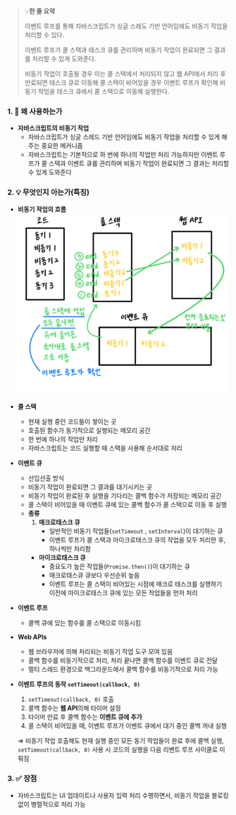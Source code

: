 > 💡**한 줄 요약**
>
> 이벤트 루프를 통해 자바스크립트가 싱글 스레도 기반 언어임에도 비동기 작업을 처리할 수 있다.
> 
> 이벤트 루프가 콜 스택과 태스크 큐를 관리하며 비동기 작업이 완료되면 그 결과를 처리할 수 있게 도와준다.
> 
> 비동기 작업이 호출될 경우 이는 콜 스택에서 처리되지 않고 웹 API에서 처리 후 만료되면 태스크 큐로 이동해 콜 스택이 비어있을 경우 이벤트 루프가 확인해 비동기 작업을 태스크 큐에서 콜 스택으로 이동해 실행한다.

### 1. 🤔 왜 사용하는가
- **자바스크립트의 비동기 작업**
    - 자바스크립트가 싱글 스레드 기반 언어임에도 비동기 작업을 처리할 수 있게 해주는 중요한 메커니즘
    - 자바스크립트는 기본적으로 하 번에 하나의 작업만 처리 가능하지만 이벤트 루프가 콜 스택과 이벤트 큐를 관리하며 비동기 작업이 완료되면 그 결과는 처리할 수 있게 도와준다

### 2. 💡 무엇인지 아는가(특징)
- **비동기 작업의 흐름**
  ![코드.png](/ComputerScience/assets/image3.png)
- **콜 스택**
    - 현재 실행 중인 코드들이 쌓이는 곳
    - 호출된 함수가 동기적으로 실행되는 메모리 공간
    - 한 번에 하나의 작업만 처리
    - 자바스크립트는 코드 실행할 때 스택을 사용해 순서대로 처리
- **이벤트 큐**
    - 선입선출 방식
    - 비동기 작업이 완료되면 그 결과를 대기시키는 곳
    - 비동기 작업이 완료된 후 실행을 기다리는 콜백 함수가 저장되는 메모리 공간
    - 콜 스택이 비어있을 때 이벤트 큐에 있는 콜백 함수가 콜 스택으로 이동 후 실행
    - **종류**
        1. **매크로태스크 큐**
            - 일반적인 비동기 작업들(`setTimeout` , `setInterval`)이 대기하는 큐
            - 이벤트 루프가 콜 스택과 마이크로태스크 큐의 작업을 모두 처리한 후, 하나씩만 처리함
        - **마이크로태스크 큐**
            - 중요도가 높은 작업들(`Promise.then()`)이 대기하는 큐
            - 매크로태스큐 큐보다 우선순위 높음
            - 이벤트 루프는 콜 스택이 비어있는 시점에 매크로 태스크를 실행하기 이전에 마이크로태스크 큐에 있는 모든 작업들을 먼저 처리
- **이벤트 루프**
    - 콜백 큐에 있는 함수를 콜 스택으로 이동시킴
- **Web APIs**
    - 웹 브라우저에 의해 처리되는 비동기 작업 도구 모여 있음
    - 콜백 함수를 비동기적으로 처리, 처리 끝나면 콜백 함수를 이벤트 큐로 전달
    - 멀티 스레드 환경으로 백그라운드에서 콜백 함수를 비동기적으로 처리 가능

- **이벤트 루프의 동작 `setTimeout(callback, 0)`**
    1. `setTimeout(callback, 0)` 호출
    2. 콜백 함수는 **웹 API**의해 타이머 설정
    3. 타이머 만료 후 콜백 함수는 **이벤트 큐에 추가**
    4. 콜 스택이 비어있을 때, 이벤트 루프가 이벤트 큐에서 대기 중인 콜백 꺼내 실행
    
    ⇒ 비동기 작업 호출해도 현재 실행 중인 모든 동기 작업들이 완료 후에 콜백 실행, `setTimeout(callback, 0)` 사용 시 코드의 실행을 다음 리벤트 루프 사이클로 미뤄짐
    

### 3. ✅ 장점

- 자바스크립트는 UI 업데이트나 사용자 입력 처리 수행하면서, 비동기 작업을 블로킹 없이 병렬적으로 처리 가능
